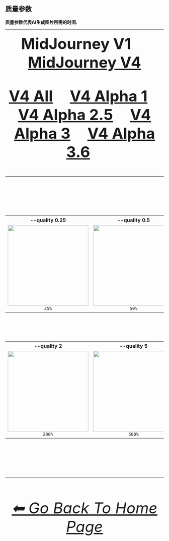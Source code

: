 <h2>质量参数</h2>
<b>质量参数代表AI生成图片所需的时间.</b>
<br>

<hr><!--------------->

<div align="center">

<font size="15">**MidJourney V1**
    &nbsp;&nbsp;&nbsp;
[<font size="15">**MidJourney V4**](/Pages/MJ_V4/Comparison_Pages/Parameters/Quality_Comparison.md)
<br>

[<font size="15">**V4 All**](/Pages/MJ_V4/Comparison_Pages/Parameters/Quality_Comparison/Quality_Comparison_V4_All.md)&nbsp;&nbsp;&nbsp;
[<font size="15">**V4 Alpha 1**](/Pages/MJ_V4/Comparison_Pages/Parameters/Quality_Comparison/Older_Versions/V4_Alpha_1.md)&nbsp;&nbsp;&nbsp;
[<font size="15">**V4 Alpha 2.5**](/Pages/MJ_V4/Comparison_Pages/Parameters/Quality_Comparison/Older_Versions/V4_Alpha_2.5_4a.md)&nbsp;&nbsp;&nbsp;
[<font size="15">**V4 Alpha 3**](/Pages/MJ_V4/Comparison_Pages/Parameters/Quality_Comparison/Older_Versions/V4_Alpha_3.md)&nbsp;&nbsp;&nbsp;
[<font size="15">**V4 Alpha 3.6**](/Pages/MJ_V4/Comparison_Pages/Parameters/Quality_Comparison/Quality_Comparison.md)&nbsp;&nbsp;&nbsp;

</div>

<hr>
<br>

<div align="center">

<table>
    <tr align=center valign=middle>
        <th>--quality 0.25</th>
        <th>--quality 0.5</th>
        <th>--quality 1</th>
    </tr>
    <tr align=center valign=middle>
        <td>
            <img src="/Images/MJ_V1/Comparison_Page_Images/Quality_Comparison/sphere_quality_0.25.webp?raw=true" width="256" />
            <br><code>25%</code>
        </td>
        <td>
            <img src="/Images/MJ_V1/Comparison_Page_Images/Quality_Comparison/sphere_quality_0.5.webp?raw=true" width="256" />
            <br><code>50%</code>
        </td>
        <td>
            <img src="/Images/MJ_V1/Comparison_Page_Images/Quality_Comparison/sphere_quality_1.webp?raw=true" width="256" />
            <br><code>100% (Default)</code>
        </td>
    </tr>
</table>

<br>

<table>
    <tr align=center valign=middle>
        <th>--quality 2</th>
        <th>--quality 5</th>
    </tr>
    <tr align=center valign=middle>
        <td>
            <img src="/Images/MJ_V1/Comparison_Page_Images/Quality_Comparison/sphere_quality_2.webp?raw=true" width="256" />
            <br><code>200%</code>
        </td>
        <td>
            <img src="/Images/MJ_V1/Comparison_Page_Images/Quality_Comparison/sphere_quality_5.webp?raw=true" width="256" />
            <br><code>500%</code>
        </td>
    </tr>
</table>

</div>

<br>

<hr><!--------------->
<div align="center">
<h6><a href="/README.md">⬅ Go Back To Home Page</a></h6>
</div>
